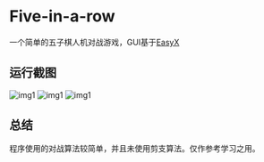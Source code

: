 # Five-in-a-row
一个简单的五子棋人机对战游戏，GUI基于[EasyX](https://easyx.cn/)

## 运行截图
![img1](/images/five-1.jpg "img1")
![img1](http://pw9l1zd1z.bkt.clouddn.com/five-2.png "img1")
![img1](http://pw9l1zd1z.bkt.clouddn.com/five-3.png "img1")

## 总结
程序使用的对战算法较简单，并且未使用剪支算法。仅作参考学习之用。